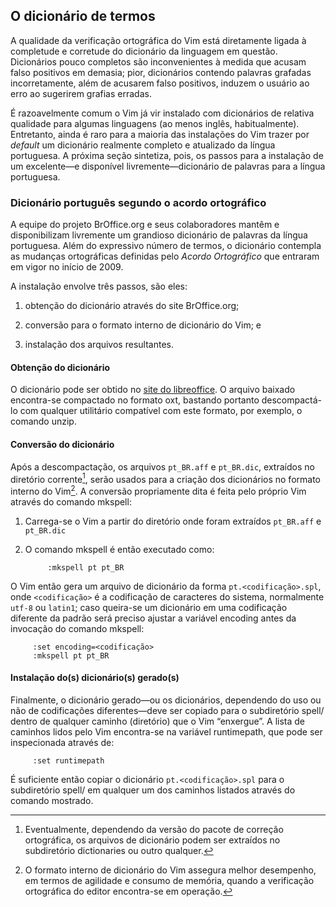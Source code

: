 O dicionário de termos
----------------------

A qualidade da verificação ortográfica do Vim está diretamente ligada à
completude e corretude do dicionário da linguagem em questão.
Dicionários pouco completos são inconvenientes à medida que acusam falso
positivos em demasia; pior, dicionários contendo palavras grafadas
incorretamente, além de acusarem falso positivos, induzem o usuário ao
erro ao sugerirem grafias erradas.

É razoavelmente comum o Vim já vir instalado com dicionários de relativa
qualidade para algumas linguagens (ao menos inglês, habitualmente).
Entretanto, ainda é raro para a maioria das instalações do Vim trazer
por *default* um dicionário realmente completo e atualizado
da língua portuguesa. A próxima seção sintetiza, pois, os passos para a
instalação de um excelente—e disponível livremente—dicionário de
palavras para a língua portuguesa.

### Dicionário português segundo o acordo ortográfico

A equipe do projeto BrOffice.org e seus colaboradores
mantêm e disponibilizam livremente um grandioso dicionário de palavras
da língua portuguesa. Além do expressivo número de termos, o dicionário
contempla as mudanças ortográficas definidas pelo *Acordo
Ortográfico* que entraram em vigor no
início de 2009.

A instalação envolve três passos, são eles:

1.  obtenção do dicionário através do site BrOffice.org;

2.  conversão para o formato interno de dicionário do Vim; e

3.  instalação dos arquivos resultantes.

#### Obtenção do dicionário

O dicionário pode ser obtido no [site do libreoffice](https://pt-br.libreoffice.org/projetos/vero#baixarvero).
O arquivo baixado encontra-se compactado no formato oxt,
bastando portanto descompactá-lo com qualquer utilitário compatível com
este formato, por exemplo, o comando unzip.

#### Conversão do dicionário

Após a descompactação, os arquivos `pt_BR.aff` e `pt_BR.dic`, extraídos
no diretório corrente[^1], serão usados para a criação dos dicionários
no formato interno do Vim[^2]. A conversão propriamente dita é feita
pelo próprio Vim através do comando mkspell:

1.  Carrega-se o Vim a partir do diretório onde foram extraídos
    `pt_BR.aff` e `pt_BR.dic`

2.  O comando mkspell é então executado como:

             :mkspell pt pt_BR

O Vim então gera um arquivo de dicionário da forma
`pt.<codificação>.spl`, onde `<codificação>` é a codificação de
caracteres do sistema, normalmente `utf-8` ou `latin1`; caso queira-se
um dicionário em uma codificação diferente da padrão será preciso
ajustar a variável encoding antes da invocação do comando
mkspell:

         :set encoding=<codificação>
         :mkspell pt pt_BR

#### Instalação do(s) dicionário(s) gerado(s)

Finalmente, o dicionário gerado—ou os dicionários, dependendo do uso ou
não de codificações diferentes—deve ser copiado para o subdiretório
spell/ dentro de qualquer caminho (diretório) que o Vim
“enxergue”. A lista de caminhos lidos pelo Vim encontra-se na variável
runtimepath, que pode ser inspecionada através de:

         :set runtimepath

É suficiente então copiar o dicionário `pt.<codificação>.spl` para o
subdiretório spell/ em qualquer um dos caminhos listados
através do comando mostrado.

[^1]: Eventualmente, dependendo da versão do pacote de correção ortográfica, os arquivos de dicionário podem ser extraídos no subdiretório dictionaries ou outro qualquer.

[^2]: O formato interno de dicionário do Vim assegura melhor desempenho, em termos de agilidade e consumo de memória, quando a verificação ortográfica do editor encontra-se em operação.
